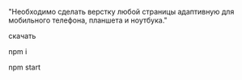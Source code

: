 "Необходимо сделать верстку любой страницы адаптивную для мобильного телефона, планшета и ноутбука."

скачать

npm i

npm start
